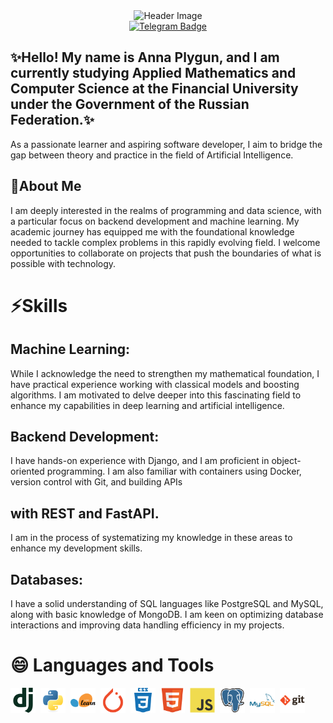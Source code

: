 
<div id="header" align ="center">
  <img src="https://media.giphy.com/media/M9gbBd9nbDrOTu1Mqx/giphy.gif" width="100" alt="Header Image"/>
</div>

<div id="badges" align= "center">
  <a href="https://t.me/annaplygun">
    <img src="https://gitlab.com/gitlab-org/gitlab-svgs/-/raw/main/illustrations/third-party-logos/integrations-logos/telegram.svg" width="32" height="32" alt="Telegram Badge"/>
  </a>
</div>


## ✨Hello! My name is Anna Plygun, and I am currently studying Applied Mathematics and Computer Science at the Financial University under the Government of the Russian Federation.✨

As a passionate learner and aspiring software developer, I aim to bridge the gap between theory and practice in the field of Artificial Intelligence.

## 🔭About Me
I am deeply interested in the realms of programming and data science, with a particular focus on backend development and machine learning. My academic journey has equipped me with the foundational knowledge needed to tackle complex problems in this rapidly evolving field. I welcome opportunities to collaborate on projects that push the boundaries of what is possible with technology.

# ⚡Skills
## Machine Learning:
While I acknowledge the need to strengthen my mathematical foundation, I have practical experience working with classical models and boosting algorithms. I am motivated to delve deeper into this fascinating field to enhance my capabilities in deep learning and artificial intelligence.

## Backend Development: 
I have hands-on experience with Django, and I am proficient in object-oriented programming. I am also familiar with containers using Docker, version control with Git, and building APIs 

## with REST and FastAPI. 
I am in the process of systematizing my knowledge in these areas to enhance my development skills.

## Databases: 
I have a solid understanding of SQL languages like PostgreSQL and MySQL, along with basic knowledge of MongoDB. I am keen on optimizing database interactions and improving data handling efficiency in my projects.

# 😄 Languages and Tools
<div>
  <img src="https://github.com/devicons/devicon/blob/master/icons/django/django-plain.svg" title="Django" alt="Django" width="40" height="40"/>&nbsp;
  <img src="https://github.com/devicons/devicon/blob/master/icons/python/python-original.svg" title="Python" alt="Python" width="40" height="40"/>&nbsp;
  <img src="https://github.com/devicons/devicon/blob/master/icons/scikitlearn/scikitlearn-original.svg" title="ML" alt="ML" width="40" height="40"/>&nbsp;
  <img src="https://github.com/devicons/devicon/blob/master/icons/pytorch/pytorch-original.svg" title="Pytorch" alt="Pytorch" width="40" height="40"/>&nbsp;
  <img src="https://github.com/devicons/devicon/blob/master/icons/css3/css3-plain-wordmark.svg"  title="CSS3" alt="CSS" width="40" height="40"/>&nbsp;
  <img src="https://github.com/devicons/devicon/blob/master/icons/html5/html5-original.svg" title="HTML5" alt="HTML" width="40" height="40"/>&nbsp;
  <img src="https://github.com/devicons/devicon/blob/master/icons/javascript/javascript-original.svg" title="JavaScript" alt="JavaScript" width="40" height="40"/>&nbsp;
  <img src="https://github.com/devicons/devicon/blob/master/icons/postgresql/postgresql-original.svg" title="PostgreSQL" alt="PostgreSQL" width="40" height="40"/>&nbsp;
  <img src="https://github.com/devicons/devicon/blob/master/icons/mysql/mysql-original-wordmark.svg" title="MySQL"  alt="MySQL" width="40" height="40"/>&nbsp;
  <img src="https://github.com/devicons/devicon/blob/master/icons/git/git-original-wordmark.svg" title="Git" **alt="Git" width="40" height="40"/>
</div>
<!--
**AnnPlugn/AnnPlugn** is a ✨ _special_ ✨ repository because its `README.md` (this file) appears on your GitHub profile.

Here are some ideas to get you started:

- 🔭 I’m currently working on ...
- 🌱 I’m currently learning ...
- 👯 I’m looking to collaborate on ...
- 🤔 I’m looking for help with ...
- 💬 Ask me about ...
- 📫 How to reach me: ...
- 😄 Pronouns: ...
- ⚡ Fun fact: ...
-->
